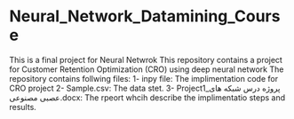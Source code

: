 # Neural_Network_Datamining_Course
This is a final project for Neural Netwrok
This repository contains a project for Customer Retention Optimization (CRO) using deep neural network
The repository contains follwing files:
1-  inpy file: The implimentation code for CRO project
2-  Sample.csv: The data stet.
3-  Project1_پروژه درس شبکه های عصبی مصنوعی.docx: The rpeort whcih describe the implimentatio steps and results.
